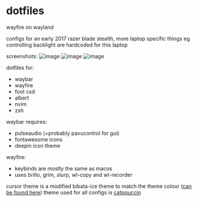 # dotfiles

wayfire on wayland

configs for an early 2017 razer blade stealth, more laptop specific things eg controlling backlight are hardcoded for this laptop

screenshots:
![image](https://user-images.githubusercontent.com/65262710/201789911-29d8c175-38a0-478c-ac87-006fb443e13c.png)
![image](https://user-images.githubusercontent.com/65262710/201790127-15ca6d5c-e0c0-4643-8a3d-73e259452676.png)
![image](https://user-images.githubusercontent.com/65262710/201790295-63d660ef-5567-4293-9cf8-d6837672bb59.png)

dotfiles for:
- waybar
- wayfire
- foot csd
- albert
- nvim
- zsh

waybar requires:
- pulseaudio (+probably pavucontrol for gui)
- fontawesome icons
- deepin icon theme

wayfire:
- keybinds are mostly the same as macos
- uses brillo, grim, slurp, wl-copy and wl-recorder 

cursor theme is a modified bibata-ice theme to match the theme colour ([can be found here](https://github.com/ful1e5/Bibata_Cursor))
theme used for all configs is [catppuccin](https://github.com/catppuccin/catppuccin) 
